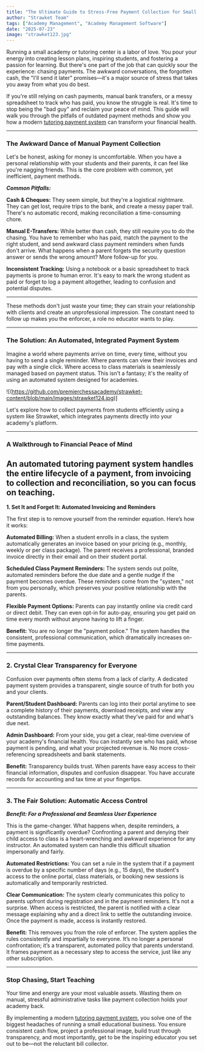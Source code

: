 ```yaml
---
title: "The Ultimate Guide to Stress-Free Payment Collection for Small Academies"
author: "Strawket Team"
tags: ["Academy Management", "Academy Management Software"]
date: "2025-07-23"
image: "strawket123.jpg"
---
```



Running a small academy or tutoring center is a labor of love. You pour your energy into creating lesson plans, inspiring students, and fostering a passion for learning. But there's one part of the job that can quickly sour the experience: chasing payments. The awkward conversations, the forgotten cash, the "I'll send it later" promises—it's a major source of stress that takes you away from what you do best.

If you're still relying on cash payments, manual bank transfers, or a messy spreadsheet to track who has paid, you know the struggle is real. It's time to stop being the "bad guy" and reclaim your peace of mind. This guide will walk you through the pitfalls of outdated payment methods and show you how a modern [tutoring payment system](https://strawket.com/) can transform your financial health.

---

### The Awkward Dance of Manual Payment Collection

Let's be honest, asking for money is uncomfortable. When you have a personal relationship with your students and their parents, it can feel like you're nagging friends. This is the core problem with common, yet inefficient, payment methods.


**_Common Pitfalls:_**

**Cash & Cheques:** They seem simple, but they're a logistical nightmare. They can get lost, require trips to the bank, and create a messy paper trail. There's no automatic record, making reconciliation a time-consuming chore.

**Manual E-Transfers:** While better than cash, they still require you to do the chasing. You have to remember who has paid, match the payment to the right student, and send awkward class payment reminders when funds don't arrive. What happens when a parent forgets the security question answer or sends the wrong amount? More follow-up for you.

**Inconsistent Tracking:** Using a notebook or a basic spreadsheet to track payments is prone to human error. It's easy to mark the wrong student as paid or forget to log a payment altogether, leading to confusion and potential disputes.

---

These methods don't just waste your time; they can strain your relationship with clients and create an unprofessional impression. The constant need to follow up makes you the enforcer, a role no educator wants to play.

---

### The Solution: An Automated, Integrated Payment System

Imagine a world where payments arrive on time, every time, without you having to send a single reminder. Where parents can view their invoices and pay with a single click. Where access to class materials is seamlessly managed based on payment status. This isn't a fantasy; it's the reality of using an automated system designed for academies.

![(https://github.com/premierchessacademy/strawket-content/blob/main/images/strawket124.jpg)]

Let's explore how to collect payments from students efficiently using a system like Strawket, which integrates payments directly into your academy's platform.

---

### A Walkthrough to Financial Peace of Mind

An automated tutoring payment system handles the entire lifecycle of a payment, from invoicing to collection and reconciliation, so you can focus on teaching.
---

**1. Set It and Forget It: Automated Invoicing and Reminders**

The first step is to remove yourself from the reminder equation. Here’s how it works:

**Automated Billing:** When a student enrolls in a class, the system automatically generates an invoice based on your pricing (e.g., monthly, weekly or per class package). The parent receives a professional, branded invoice directly in their email and on their student portal.

**Scheduled Class Payment Reminders:** The system sends out polite, automated reminders before the due date and a gentle nudge if the payment becomes overdue. These reminders come from the "system," not from you personally, which preserves your positive relationship with the parents.

**Flexible Payment Options:** Parents can pay instantly online via credit card or direct debit. They can even opt-in for auto-pay, ensuring you get paid on time every month without anyone having to lift a finger.

**Benefit:** You are no longer the "payment police." The system handles the consistent, professional communication, which dramatically increases on-time payments.

---

### 2. Crystal Clear Transparency for Everyone

Confusion over payments often stems from a lack of clarity. A dedicated payment system provides a transparent, single source of truth for both you and your clients.

**Parent/Student Dashboard:** Parents can log into their portal anytime to see a complete history of their payments, download receipts, and view any outstanding balances. They know exactly what they've paid for and what's due next.

**Admin Dashboard:** From your side, you get a clear, real-time overview of your academy's financial health. You can instantly see who has paid, whose payment is pending, and what your projected revenue is. No more cross-referencing spreadsheets and bank statements.

**Benefit:** Transparency builds trust. When parents have easy access to their financial information, disputes and confusion disappear. You have accurate records for accounting and tax time at your fingertips.

---

### 3. The Fair Solution: Automatic Access Control

**_Benefit: For a Professional and Seamless User Experience_**

This is the game-changer. What happens when, despite reminders, a payment is significantly overdue? Confronting a parent and denying their child access to class is a heart-wrenching and awkward experience for any instructor. An automated system can handle this difficult situation impersonally and fairly.

**Automated Restrictions:** You can set a rule in the system that if a payment is overdue by a specific number of days (e.g., 15 days), the student's access to the online portal, class materials, or booking new sessions is automatically and temporarily restricted.

**Clear Communication:** The system clearly communicates this policy to parents upfront during registration and in the payment reminders. It's not a surprise. When access is restricted, the parent is notified with a clear message explaining why and a direct link to settle the outstanding invoice. Once the payment is made, access is instantly restored.

**Benefit:** This removes you from the role of enforcer. The system applies the rules consistently and impartially to everyone. It’s no longer a personal confrontation; it’s a transparent, automated policy that parents understand. It frames payment as a necessary step to access the service, just like any other subscription.

---

### Stop Chasing, Start Teaching

Your time and energy are your most valuable assets. Wasting them on manual, stressful administrative tasks like payment collection holds your academy back.

By implementing a modern [tutoring payment system](https://strawket.com/), you solve one of the biggest headaches of running a small educational business. You ensure consistent cash flow, project a professional image, build trust through transparency, and most importantly, get to be the inspiring educator you set out to be—not the reluctant bill collector.
